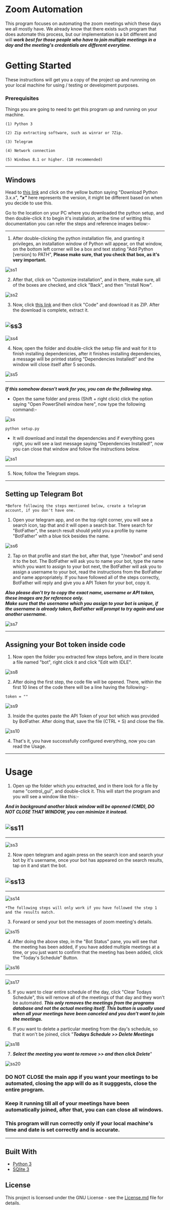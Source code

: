 # Zoom Automation
This program focuses on automating the zoom meetings which these days we all mostly have. We already know that there exists such program that does automate this process, but our 
implementation is a bit different and will **_work best for those people who have to join multiple meetings in a day and the meeting's credentials are different everytime_**. 

# Getting Started
These instructions will get you a copy of the project up and runnning on your local machine for using / testing or development purposes.

### Prerequisites
Things you are going to need to get this program up and running on your machine.

```
(1) Python 3

(2) Zip extracting software, such as winrar or 7Zip.

(3) Telegram

(4) Network connection

(5) Windows 8.1 or higher. (10 recommended)
```

---

## Windows

Head to [this link](https://www.python.org/downloads/) and click on the yellow button saying "Download Python 3.x.x", **_"x"_** here represents the version, it might be 
different based on when you decide to use this.


Go to the location on your PC where you downloaded the python setup, and then double-click it to begin it's installation, at the time of writting this documentation
you can refer the steps and reference images below:-

---

1. After double-clicking the python installation file, and granting it privileges, an installation window of Python will appear, on that window, on the bottom
left corner will be a box and text stating "Add Python [version] to PATH", **Please make sure, that you check that box, as it's very important.**

![ss1](https://user-images.githubusercontent.com/42169204/107082107-b714d900-6819-11eb-8050-019fadf942a2.PNG)


2. After that, click on "Customize installation", and in there, make sure, all of the boxes are checked, and click "Back", and then "Install Now".

![ss2](https://user-images.githubusercontent.com/42169204/107082351-0d821780-681a-11eb-9cf3-2ac63fcb5b12.PNG)


3. Now, click [this link](https://github.com/evil5198/AutoZoom) and then click "Code" and download it as ZIP. After the download is complete, extract it.

![ss3](https://user-images.githubusercontent.com/42169204/107082427-2b4f7c80-681a-11eb-9145-456811abe34c.PNG)
---
![ss4](https://user-images.githubusercontent.com/42169204/107082507-4b7f3b80-681a-11eb-9f0a-547a7d170852.png)



4. Now, open the folder and double-click the setup file and wait for it to finish installing dependenicies, after it finishes installing dependencies, a message will be printed stating "Dependencies Installed!" and the window will close itself after 5 seconds.


![ss5](https://user-images.githubusercontent.com/42169204/107082633-79648000-681a-11eb-867d-d56afced1afd.PNG)

---

**_If this somehow doesn't work for you, you can do the following step._**

- Open the same folder and press (Shift + right click) click the option saying "Open PowerShell window here", now type the following command:-

![ss](https://user-images.githubusercontent.com/42169204/107117671-f129bd80-68a1-11eb-801d-741996c66269.PNG)


```
python setup.py
```

- It will download and install the dependencies and if everything goes right, you will see a last message saying "Dependencies Installed!", now you can close that window and follow the instructions below.

![ss1](https://user-images.githubusercontent.com/42169204/107117816-da379b00-68a2-11eb-8931-3bffbfab51c5.png)

---

5. Now, follow the Telegram steps.

---

## Setting up Telegram Bot

```
*Before following the steps mentioned below, create a telegram account, if you don't have one.
```

1. Open your telegram app, and on the top right corner, you will see a search icon, tap that and it will open a search bar. There search for "BotFather", the search
result should yeild you a profile by name "BotFather" with a blue tick besides the name.


![ss6](https://user-images.githubusercontent.com/42169204/107082716-9dc05c80-681a-11eb-8f6a-61b8297cc004.jpg)


2. Tap on that profile and start the bot, after that, type "/newbot" and send it to the bot. The BotFather will ask you to name your bot, type the name which you
want to assign to your bot next, the BotFather will ask you to assign a username to your bot, read the instructions from the BotFather and name appropriately. If 
you have followed all of the steps correctly, BotFather will reply and give you a API Token for your bot, copy it.

**_Also please don't try to copy the exact name, username or API token, these images are for reference only._**\
**_Make sure that the username which you assign to your bot is unique, if the username is already taken, BotFather will prompt to try again and use another username._**

![ss7](https://user-images.githubusercontent.com/42169204/107083085-23440c80-681b-11eb-9d3e-98a5aabc0308.jpg)



---

## Assigning your Bot token inside code


1. Now open the folder you extracted few steps before, and in there locate a file named "bot", right click it and click "Edit with IDLE".

![ss8](https://user-images.githubusercontent.com/42169204/107083145-3951cd00-681b-11eb-8c0a-f82dd0efddcd.png)



2. After doing the first step, the code file will be opened. There, within the first 10 lines of the code there will be a line having the following:-
```
token = ""
```

![ss9](https://user-images.githubusercontent.com/42169204/107084303-e24cf780-681c-11eb-84e0-464b8f462fe2.PNG)


3. Inside the quotes paste the API Token of your bot which was provided by BotFather. After doing that, save the file (CTRL + S) and close the file.

![ss10](https://user-images.githubusercontent.com/42169204/107084329-eaa53280-681c-11eb-90e0-d36aea0bf772.PNG)

4. That's it, you have successfully configured everything, now you can read the Usage.

---

# Usage

1. Open up the folder which you extracted, and in there look for a file by name "control_gui", and double-click it. This will start the program and you will see a window 
like this:- 

**_And in background another black window will be opnened (CMD), DO NOT CLOSE THAT WINDOW, you can minimize it instead._**

![ss11](https://user-images.githubusercontent.com/42169204/107084630-4ff92380-681d-11eb-9279-0b2dc7dfea5b.PNG)
---

---
![ss3](https://user-images.githubusercontent.com/42169204/107257256-7f4ba280-6a60-11eb-99c6-9788fe817617.png)



2. Now open telegram and again press on the search icon and search your bot by it's username, once your bot has appeared on the search results, tap on it and start the bot.

![ss13](https://user-images.githubusercontent.com/42169204/107084739-6ef7b580-681d-11eb-8087-f9dbcfd41e8e.jpg)
---

---
![ss14](https://user-images.githubusercontent.com/42169204/107084773-7dde6800-681d-11eb-8678-4f8cedc2b4b9.jpg)

```
*The following steps will only work if you have followed the step 1 and the results match. 
```

3. Forward or send your bot the messages of zoom meeting's details. 

![ss15](https://user-images.githubusercontent.com/42169204/107084808-8afb5700-681d-11eb-8e6e-203b48a2ecbc.jpg)

4. After doing the above step, in the "Bot Status" pane, you will see that the meeting has been added, if you have added multiple meetings at a time, or you just want
to confirm that the meeting has been added, click the "Today's Schedule" Button.

![ss16](https://user-images.githubusercontent.com/42169204/107111423-0ee12d80-6876-11eb-8520-1ba820f1f55b.png)

---

![ss17](https://user-images.githubusercontent.com/42169204/107111434-24eeee00-6876-11eb-9ebe-4e7f8d553281.png)


5. If you want to clear entire schedule of the day, click "Clear Todays Schedule", this will remove all of the meetings of that day and they won't be automated.
**_This only removes the meetings from the programs database and not the actual meeting itself. This button is usually used when all your meetings have been canceled and you
don't want to join the meetings._**


6. If you want to delete a particular meeting from the day's schedule, so that it won't be joined, click "**_Todays Schedule >> Delete Meetings_**

![ss18](https://user-images.githubusercontent.com/42169204/107111735-608ab780-6878-11eb-806d-23733c627c0c.PNG)

7. **_Select the meeting you want to remove >> and then click Delete_**"

![ss20](https://user-images.githubusercontent.com/42169204/107111853-48fffe80-6879-11eb-95c9-6758c9ed979a.PNG)

### DO NOT CLOSE the main app if you want your meetings to be automated, closing the app will do as it sugggests, close the entire program.
### Keep it running till all of your meetings have been automatically joined, after that, you can can close all windows.
### This program will run correctly only if your local machine's time and date is set correctly and is accurate.

---

## Built With

- [Python 3](https://www.python.org/)
- [SQlite 3](https://www.sqlite.org/index.html)

## License 

This project is licensed under the GNU  License - see the [License.md](https://) file for details.




